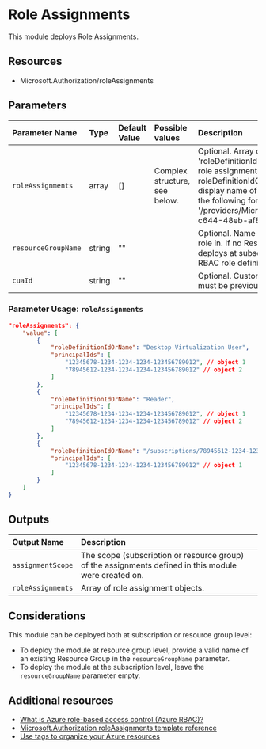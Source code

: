 # Role Assignments

This module deploys Role Assignments.

## Resources

- Microsoft.Authorization/roleAssignments

## Parameters

| Parameter Name | Type | Default Value | Possible values | Description |
| :-             | :-   | :-            | :-              | :-          |
| `roleAssignments` | array | [] | Complex structure, see below. | Optional. Array of role assignment objects that contain the 'roleDefinitionIdOrName' and 'principalIds' to define RBAC role assignments on this resource. In the roleDefinitionIdOrName attribute, you can provide either the display name of the role definition, or it's fully qualified ID in the following format: '/providers/Microsoft.Authorization/roleDefinitions/c2f4ef07-c644-48eb-af81-4b1b4947fb11'
| `resourceGroupName` | string | "" | | Optional. Name of the Resource Group to deploy the custom role in. If no Resource Group name is provided, the module deploys at subscription level, therefore registers the custom RBAC role definition in the subscription.
| `cuaId` | string | "" | | Optional. Customer Usage Attribution id (GUID). This GUID must be previously registered

### Parameter Usage: `roleAssignments`

```json
"roleAssignments": {
    "value": [
        {
            "roleDefinitionIdOrName": "Desktop Virtualization User",
            "principalIds": [
                "12345678-1234-1234-1234-123456789012", // object 1
                "78945612-1234-1234-1234-123456789012" // object 2
            ]
        },
        {
            "roleDefinitionIdOrName": "Reader",
            "principalIds": [
                "12345678-1234-1234-1234-123456789012", // object 1
                "78945612-1234-1234-1234-123456789012" // object 2
            ]
        },
        {
            "roleDefinitionIdOrName": "/subscriptions/78945612-1234-1234-1234-123456789012/providers/Microsoft.Authorization/roleDefinitions/c2f4ef07-c644-48eb-af81-4b1b4947fb11",
            "principalIds": [
                "12345678-1234-1234-1234-123456789012" // object 1
            ]
        }
    ]
}
```

## Outputs

| Output Name | Description |
| :-          | :-          |
| `assignmentScope` | The scope (subscription or resource group) of the assignments defined in this module were created on. |
| `roleAssignments` | Array of role assignment objects. |

## Considerations

This module can be deployed both at subscription or resource group level:

- To deploy the module at resource group level, provide a valid name of an existing Resource Group in the `resourceGroupName` parameter.
- To deploy the module at the subscription level, leave the `resourceGroupName` parameter empty.

## Additional resources

- [What is Azure role-based access control (Azure RBAC)?](https://docs.microsoft.com/en-us/azure/role-based-access-control/overview)
- [Microsoft.Authorization roleAssignments template reference](https://docs.microsoft.com/en-us/azure/templates/microsoft.authorization/2018-09-01-preview/roleassignments)
- [Use tags to organize your Azure resources](https://docs.microsoft.com/en-us/azure/azure-resource-manager/resource-group-using-tags)